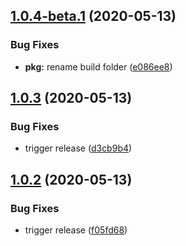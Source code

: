 ## [1.0.4-beta.1](https://github.com/SocialGouv/traducteur-legistique/compare/v1.0.3...v1.0.4-beta.1) (2020-05-13)


### Bug Fixes

* **pkg:** rename build folder ([e086ee8](https://github.com/SocialGouv/traducteur-legistique/commit/e086ee8d191daa5a2809ab2bb8892df7f7dc57aa))

## [1.0.3](https://github.com/SocialGouv/traducteur-legistique/compare/v1.0.2...v1.0.3) (2020-05-13)


### Bug Fixes

* trigger release ([d3cb9b4](https://github.com/SocialGouv/traducteur-legistique/commit/d3cb9b43838c56586289d07f18e6249b78160438))

## [1.0.2](https://github.com/SocialGouv/traducteur-legistique/compare/v1.0.1...v1.0.2) (2020-05-13)


### Bug Fixes

* trigger release ([f05fd68](https://github.com/SocialGouv/traducteur-legistique/commit/f05fd68d4df68a0ba2a600943af5985017230d94))
